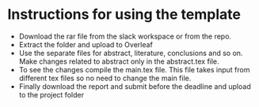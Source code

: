 # Instructions for using the template

- Download the rar file from the slack workspace or from the repo.
- Extract the folder and upload to Overleaf
- Use the separate files for abstract, literature, conclusions and so on. Make changes related to abstract only in the abstract.tex file.
- To see the changes compile the main.tex file. This file takes input from different tex files so no need to change the main file. 
- Finally download the report and submit before the deadline and upload to the project folder
